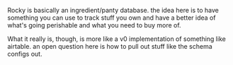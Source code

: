 Rocky is basically an ingredient/panty database. the idea here is to have something you can use to track stuff you own and have a better idea of what's going perishable and what you need to buy more of.

What it really is, though, is more like a v0 implementation of something like airtable. an open question here is how to pull out stuff like the schema configs out. 
